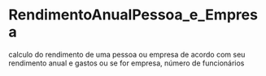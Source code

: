 # RendimentoAnualPessoa_e_Empresa
calculo do rendimento de uma pessoa ou empresa de acordo com seu rendimento anual e gastos ou se for empresa, número de funcionários
